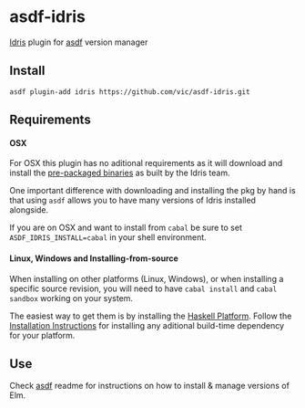 # asdf-idris

[Idris](http://idris-lang.org) plugin for [asdf](https://github.com/asdf-vm/asdf) version manager


## Install

```shell
asdf plugin-add idris https://github.com/vic/asdf-idris.git
```

## Requirements


#### OSX

For OSX this plugin has no aditional requirements as it will download and install the 
[pre-packaged binaries](http://www.idris-lang.org/pkgs/) as built by the Idris team.

One important difference with downloading and installing the pkg by hand is that using
`asdf` allows you to have many versions of Idris installed alongside.

If you are on OSX and want to install from `cabal` be sure to set
`ASDF_IDRIS_INSTALL=cabal` in your shell environment.

#### Linux, Windows and Installing-from-source

When installing on other platforms (Linux, Windows), or when installing a specific source revision,
you will need to have `cabal install` and `cabal sandbox` working on your system. 

The easiest way to get them is by installing the [Haskell Platform](https://www.haskell.org/platform/).
Follow the [Installation Instructions](https://github.com/idris-lang/Idris-dev/wiki/Installation-Instructions)
for installing any aditional build-time dependency for your platform.

## Use

Check [asdf](https://github.com/asdf-vm/asdf) readme for instructions on how to install & manage versions of Elm.

